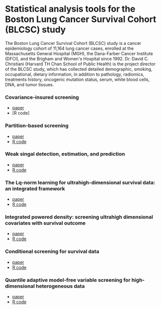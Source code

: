 # Statistical analysis tools for the Boston Lung Cancer Survival Cohort (BLCSC) study

The Boston Lung Cancer Survival Cohort (BLCSC) study is a cancer epidemiology cohort of 11,164 lung cancer cases, enrolled at the Massachusetts General Hospital (MGH), the
Dana-Farber Cancer Institute (DFCI), and the Brigham and Women's Hospital since 1992. Dr. David C. Christiani (Harvard TH Chan School of Public Health) is the project director of the BLCSC study, which has collected detailed demographic, smoking, occupational, dietary information, in addition to pathology, radiomics, treatments history, oncogenic mutation status, serum, white blood cells, DNA, and tumor tissues. 


### Covariance-insured screening
  * [paper](https://www.stt.msu.edu/users/hhong/2018-CIS_CSDA_final%20%281%29.pdf)
  * [R code]
  
### Partition-based screening
 * [paper](https://www.stt.msu.edu/users/hhong/pbs.pdf)
 * [R code]()

### Weak singal detection, estimation, and prediction
 * [paper](https://www.stt.msu.edu/users/hhong/asmb.2340%20%281%29.pdf)
 * [R code]()


### The Lq-norm learning for ultrahigh-dimensional survival data: an integrated framework
  * [paper](https://www.stt.msu.edu/users/hhong/2018-CMC-0715-4p.pdf)
  * [R code](https://github.com/younghhk/software/blob/master/Lq.R)
  
### Integrated powered density: screening ultrahigh dimensional covariates with survival outcome
  * [paper](https://www.stt.msu.edu/users/hhong/Hong_et_al-2017-Biometrics.pdf)
  * [R code](https://github.com/younghhk/software/blob/master/IPOD.R)
 
### Conditional screening for survival data
 * [paper](https://www.stt.msu.edu/users/hhong/conditional_survival.pdf) 
 * [R code](https://github.com/younghhk/software/blob/master/CS.R)
 
### Quantile adaptive model-free variable screening for high-dimensional heterogeneous data
 * [paper](https://www.stt.msu.edu/users/hhong/screening.pdf)
 * [R code](https://github.com/younghhk/software/blob/master/QA.R)

